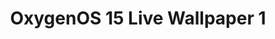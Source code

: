 <h1 align="center">OxygenOS 15 Live Wallpaper 1</h1>
<img href="https://github.com/user-attachments/assets/bd31c85e-5674-44a5-a698-2224b63991d4"></img>
